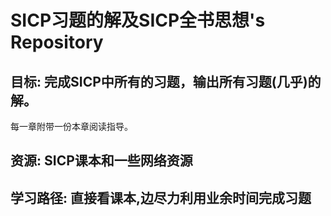 # SICP习题的解及SICP全书思想's Repository
## 目标: 完成SICP中所有的习题，输出所有习题(几乎)的解。
每一章附带一份本章阅读指导。
## 资源: SICP课本和一些网络资源
## 学习路径: 直接看课本,边尽力利用业余时间完成习题
